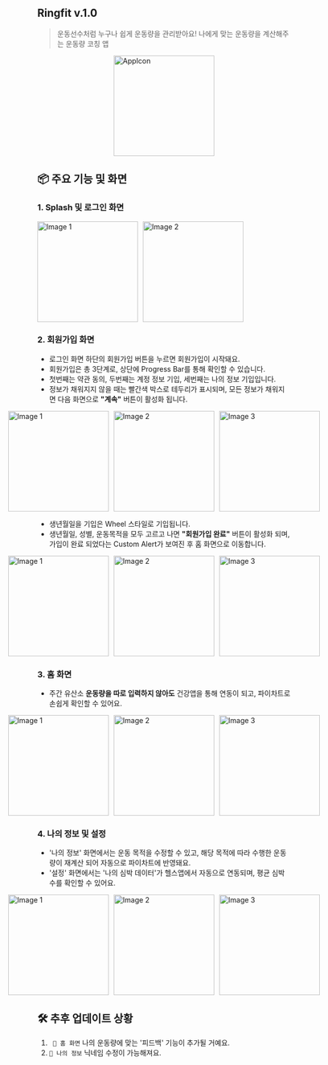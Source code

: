 ## Ringfit v.1.0
> 운동선수처럼 누구나 쉽게 운동량을 관리받아요! 나에게 맞는 운동량을 계산해주는 운동량 코칭 앱

<!DOCTYPE html>
<html lang="en">
<head>
    <meta charset="UTF-8">
    <meta name="viewport" content="width=device-width, initial-scale=1.0">
    <title>Centered Image</title>
    <style>
        .centered-image {
            display: block;
            margin-left: auto;
            margin-right: auto;
            width: 200px;
        }
    </style>
</head>
<body>
    <a href="https://ibb.co/H7rLBS4">
        <img src="https://i.ibb.co/Y2t4PCQ/AppIcon.png" class="centered-image" alt="AppIcon" border="0">
    </a>
</body>
</html>




## 📦 주요 기능 및 화면

### 1. Splash 및 로그인 화면
<div style="display: flex; justify-content: left; gap: 10px;">
    <a href="https://i.esdrop.com/d/f/5liK9VPOsP/SKnIhlWjyz.png">
        <img src="https://i.esdrop.com/d/f/5liK9VPOsP/SKnIhlWjyz.png" style="width: 200px;" alt="Image 1">
    </a>
    <a href="https://i.esdrop.com/d/f/5liK9VPOsP/BU6eFzg9Ps.png">
        <img src="https://i.esdrop.com/d/f/5liK9VPOsP/BU6eFzg9Ps.png" style="width: 200px;" alt="Image 2">
    </a>

</div>

### 2. 회원가입 화면
* 로그인 화면 하단의 회원가입 버튼을 누르면 회원가입이 시작돼요.
* 회원가입은 총 3단계로, 상단에 Progress Bar를 통해 확인할 수 있습니다.
* 첫번째는 약관 동의, 두번째는 계정 정보 기입, 세번째는 나의 정보 기입입니다.
* 정보가 채워지지 않을 때는 빨간색 박스로 테두리가 표시되며, 모든 정보가 채워지면 다음 화면으로 **"계속"** 버튼이 활성화 됩니다.


<div style="display: flex; justify-content: center; gap: 10px;">
    <a href="https://i.esdrop.com/d/f/5liK9VPOsP/YP1J7gqJjw.png">
        <img src="https://i.esdrop.com/d/f/5liK9VPOsP/YP1J7gqJjw.png" style="width: 200px;" alt="Image 1">
    </a>
    <a href="https://i.esdrop.com/d/f/5liK9VPOsP/bqg6s3vvI7.png">
        <img src="https://i.esdrop.com/d/f/5liK9VPOsP/bqg6s3vvI7.png" style="width: 200px;" alt="Image 2">
    </a>
    <a href="https://i.esdrop.com/d/f/5liK9VPOsP/I9IPHNaoPX.png">
        <img src="https://i.esdrop.com/d/f/5liK9VPOsP/I9IPHNaoPX.png" style="width: 200px;" alt="Image 3">
    </a>
</div>

* 생년월일을 기입은 Wheel 스타일로 기입됩니다. 
* 생년월일, 성별, 운동목적을 모두 고르고 나면 **"회원가입 완료"** 버튼이 활성화 되며, 가입이 완료 되었다는 Custom Alert가 보여진 후 홈 화면으로 이동합니다.
<div style="display: flex; justify-content: center; gap: 10px;">
    <a href="https://i.esdrop.com/d/f/5liK9VPOsP/vnogD67QXM.png">
        <img src="https://i.esdrop.com/d/f/5liK9VPOsP/vnogD67QXM.png" style="width: 200px;" alt="Image 1">
    </a>
    <a href="https://i.esdrop.com/d/f/5liK9VPOsP/8k38VuFzuE.png">
        <img src="https://i.esdrop.com/d/f/5liK9VPOsP/8k38VuFzuE.png" style="width: 200px;" alt="Image 2">
    </a>
    <a href="https://i.esdrop.com/d/f/5liK9VPOsP/PMU3iHAkyn.png">
        <img src="https://i.esdrop.com/d/f/5liK9VPOsP/PMU3iHAkyn.png" style="width: 200px;" alt="Image 3">
    </a>
</div>

### 3. 홈 화면
* 주간 유산소 **운동량을 따로 입력하지 않아도** 건강앱을 통해 연동이 되고, 파이차트로 손쉽게 확인할 수 있어요.
<div style="display: flex; justify-content: center; gap: 10px;">
    <a href="https://i.esdrop.com/d/f/5liK9VPOsP/6XAYrtCuJf.png">
        <img src="https://i.esdrop.com/d/f/5liK9VPOsP/6XAYrtCuJf.png" style="width: 200px;" alt="Image 1">
    </a>
    <a href="https://i.esdrop.com/d/f/5liK9VPOsP/gCYM6WIIkH.png">
        <img src="https://i.esdrop.com/d/f/5liK9VPOsP/gCYM6WIIkH.png" style="width: 200px;" alt="Image 2">
    </a>
    <a href="https://i.esdrop.com/d/f/5liK9VPOsP/3vxvCamPXc.png">
        <img src="https://i.esdrop.com/d/f/5liK9VPOsP/3vxvCamPXc.png" style="width: 200px;" alt="Image 3">
    </a>
</div>

### 4. 나의 정보 및 설정
* '나의 정보' 화면에서는 운동 목적을 수정할 수 있고, 해당 목적에 따라 수행한 운동량이 재계산 되어 자동으로 파이차트에 반영돼요.
* '설정' 화면에서는 '나의 심박 데이터'가 헬스앱에서 자동으로 연동되며, 평균 심박수를 확인할 수 있어요.
<div style="display: flex; justify-content: center; gap: 10px;">
    <a href="https://i.esdrop.com/d/f/5liK9VPOsP/mRvONSLa9j.png">
        <img src="https://i.esdrop.com/d/f/5liK9VPOsP/mRvONSLa9j.png" style="width: 200px;" alt="Image 1">
    </a>
    <a href="https://i.esdrop.com/d/f/5liK9VPOsP/0HDw5AxXaA.png">
        <img src="https://i.esdrop.com/d/f/5liK9VPOsP/0HDw5AxXaA.png" style="width: 200px;" alt="Image 2">
    </a>
    <a href="https://i.esdrop.com/d/f/5liK9VPOsP/ptRfUpQyvT.png">
        <img src="https://i.esdrop.com/d/f/5liK9VPOsP/ptRfUpQyvT.png" style="width: 200px;" alt="Image 3">
    </a>
</div>





## 🛠 추후 업데이트 상황

1. ` 🏡 홈 화면` 나의 운동량에 맞는 '피드백' 기능이 추가될 거예요.
2. `👤 나의 정보` 닉네임 수정이 가능해져요.
